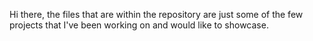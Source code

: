 Hi there, the files that are within the repository are just some of the few projects that I've been working on and would like to showcase.
